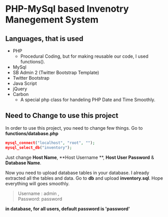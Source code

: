 PHP-MySql based Invenotry Manegement System
==========================================================
## Languages, that is used
- PHP
  - Procedural Coding, but for making reusable our code, I used functions(). 
- MySql
- SB Admin 2 (Twitter Bootstrap Template)
- Twitter Bootstrap
- Java Script
- jQuery
- Carbon
  - A special php class for handeling PHP Date and Time Smoothly. 


## Need to Change to use this project
In order to use this project, you need to change few things. Go to **functions/database.php** 
```php
mysql_connect("localhost", "root", "");
mysql_select_db("inventory");
```
Just change **Host Name**, **Host Username **, **Host User Password** & **Database Name**.

Now you need to upload database tables in your database. I already extracted all the tables and data. Go to **db** and upload **inventory.sql**. Hope everything will goes smoothly.

> Username : admin   ,   
> Password: password

**in database, for all users, default password is 'password'**






